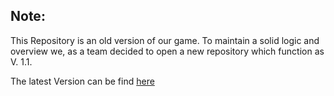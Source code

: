 ## Note: 
This Repository is an old version of our game. To maintain a solid logic and overview we, as a team decided to open a new repository which function as V. 1.1.

The latest Version can be find [here]()
